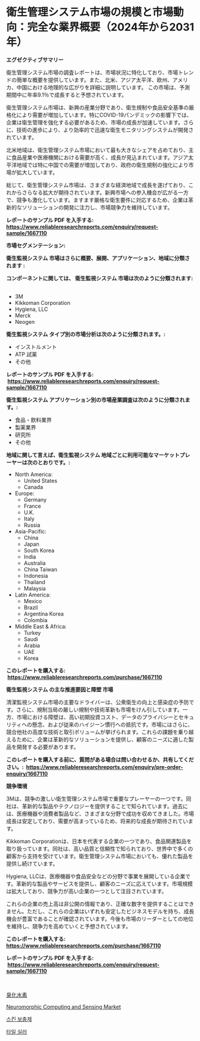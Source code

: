 <p><h1>衛生管理システム市場の規模と市場動向：完全な業界概要（2024年から2031年）</h1></p><p><strong>エグゼクティブサマリー</strong></p>
<p><p>衛生管理システム市場の調査レポートは、市場状況に特化しており、市場トレンドの簡単な概要を提供しています。また、北米、アジア太平洋、欧州、アメリカ、中国における地理的な広がりを詳細に説明しています。 この市場は、予測期間中に年率9.1％で成長すると予想されています。</p><p>衛生管理システム市場は、新興の産業分野であり、衛生規制や食品安全基準の厳格化により需要が増加しています。特にCOVID-19パンデミックの影響下では、企業は衛生管理を強化する必要があるため、市場の成長が加速しています。さらに、技術の進歩により、より効率的で迅速な衛生モニタリングシステムが開発されています。</p><p>北米地域は、衛生管理システム市場において最も大きなシェアを占めており、主に食品産業や医療機関における需要が高く、成長が見込まれています。アジア太平洋地域では特に中国での需要が増加しており、政府の衛生規制の強化により市場が拡大しています。</p><p>総じて、衛生管理システム市場は、さまざまな経済地域で成長を遂げており、これからさらなる拡大が期待されています。新興市場への参入機会が広がる一方で、競争も激化しています。ますます厳格な衛生要件に対応するため、企業は革新的なソリューションの開発に注力し、市場競争力を維持しています。</p></p>
<p><strong>レポートのサンプル PDF を入手する: <a href="https://www.reliableresearchreports.com/enquiry/request-sample/1667110">https://www.reliableresearchreports.com/enquiry/request-sample/1667110</a></strong></p>
<p><strong>市場セグメンテーション:</strong></p>
<p><strong> 衛生監視システム 市場はさらに概要、展開、アプリケーション、地域に分類されます :</strong></p>
<p><strong>コンポーネントに関しては、 衛生監視システム 市場は次のように分類されます: &nbsp;</strong></p>
<p><ul><li>3M</li><li>Kikkoman Corporation</li><li>Hygiena, LLC</li><li>Merck</li><li>Neogen</li></ul></p>
<p><strong> 衛生監視システム タイプ別の市場分析は次のように分類されます。:</strong></p>
<p><ul><li>インストルメント</li><li>ATP 試薬</li><li>その他</li></ul></p>
<p><strong>レポートのサンプル PDF を入手する: &nbsp;<a href="https://www.reliableresearchreports.com/enquiry/request-sample/1667110">https://www.reliableresearchreports.com/enquiry/request-sample/1667110</a></strong></p>
<p><strong> 衛生監視システム アプリケーション別の市場産業調査は次のように分類されます。:</strong></p>
<p><ul><li>食品・飲料業界</li><li>製薬業界</li><li>研究所</li><li>その他</li></ul></p>
<p><strong>地域に関して言えば、衛生監視システム 地域ごとに利用可能なマーケットプレーヤーは次のとおりです。:</strong></p>
<p><ul>
    <li>
        North America:
        <ul>
            <li>United States</li>
            <li>Canada</li>
        </ul>
    </li>
    <li>
        Europe:
        <ul>
            <li>Germany</li>
            <li>France</li>
            <li>U.K.</li>
            <li>Italy</li>
            <li>Russia</li>
        </ul>
    </li>
    <li>
        Asia-Pacific:
        <ul>
            <li>China</li>
            <li>Japan</li>
            <li>South Korea</li>
            <li>India</li>
            <li>Australia</li>
            <li>China Taiwan</li>
            <li>Indonesia</li>
            <li>Thailand</li>
            <li>Malaysia</li>
        </ul>
    </li>
    <li>
        Latin America:
        <ul>
            <li>Mexico</li>
            <li>Brazil</li>
            <li>Argentina Korea</li>
            <li>Colombia</li>
        </ul>
    </li>
    <li>
        Middle East & Africa:
        <ul>
            <li>Turkey</li>
            <li>Saudi</li>
            <li>Arabia</li>
            <li>UAE</li>
            <li>Korea</li>
        </ul>
    </li>
    </ul></p>
<p><strong>このレポートを購入する: &nbsp;<a href="https://www.reliableresearchreports.com/purchase/1667110">https://www.reliableresearchreports.com/purchase/1667110</a></strong></p>
<p><strong>衛生監視システム の主な推進要因と障壁 市場</strong></p>
<p><p>清潔監視システム市場の主要なドライバーは、公衆衛生の向上と感染症の予防です。さらに、規制当局の厳しい規制や技術革新も市場をけん引しています。一方、市場における障壁は、高い初期投資コスト、データのプライバシーとセキュリティへの懸念、および従来のハイジーン慣行への抵抗です。市場にはさらに、競合他社の高度な技術と取引ボリュームが挙げられます。これらの課題を乗り越えるために、企業は革新的なソリューションを提供し、顧客のニーズに適した製品を開発する必要があります。</p></p>
<p><strong>このレポートを購入する前に、質問がある場合は問い合わせるか、共有してください。:&nbsp; <a href="https://www.reliableresearchreports.com/enquiry/pre-order-enquiry/1667110">https://www.reliableresearchreports.com/enquiry/pre-order-enquiry/1667110</a></strong></p>
<p><strong>競争環境</strong></p>
<p><p>3Mは、競争の激しい衛生管理システム市場で重要なプレーヤーの一つです。同社は、革新的な製品やテクノロジーを提供することで知られています。過去には、医療機器や消費者製品など、さまざまな分野で成功を収めてきました。市場成長は安定しており、需要が高まっているため、将来的な成長が期待されています。</p><p>Kikkoman Corporationは、日本を代表する企業の一つであり、食品関連製品を取り扱っています。同社は、高い品質と信頼性で知られており、世界中で多くの顧客から支持を受けています。衛生管理システム市場においても、優れた製品を提供し続けています。</p><p>Hygiena, LLCは、医療機器や食品安全などの分野で事業を展開している企業です。革新的な製品やサービスを提供し、顧客のニーズに応えています。市場規模は拡大しており、競争力が高い企業の一つとして注目されています。</p><p>これらの企業の売上高は非公開の情報であり、正確な数字を提供することはできません。ただし、これらの企業はいずれも安定したビジネスモデルを持ち、成長機会が豊富であることが確認されています。今後も市場のリーダーとしての地位を維持し、競争力を高めていくと予想されています。</p></p>
<p><strong>このレポートを購入する: &nbsp; <a href="https://www.reliableresearchreports.com/purchase/1667110">https://www.reliableresearchreports.com/purchase/1667110</a></strong></p>
<p><strong>レポートのサンプル PDF を入手する: &nbsp;<a href="https://www.reliableresearchreports.com/enquiry/request-sample/1667110">https://www.reliableresearchreports.com/enquiry/request-sample/1667110</a></strong><strong></strong></p>
<p>&nbsp;</p>
<p><p><a href="https://github.com/AriMuller2009/Market-Research-Report-List-1/blob/main/473789414419.md">臭化水素</a></p><p><a href="https://github.com/Airanohannonzb68e5pb53oc1/Market-Research-Report-List-1/blob/main/neuromorphic-computing-and-sensing-market.md">Neuromorphic Computing and Sensing Market</a></p><p><a href="https://github.com/TimmyMann6767/Market-Research-Report-List-1/blob/main/747618713585.md">스킨 보충제</a></p><p><a href="https://github.com/JeromeRtyau89966/Market-Research-Report-List-1/blob/main/142523513586.md">타일 실러</a></p></p>